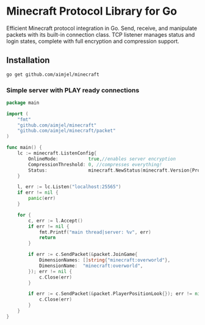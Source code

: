 # Minecraft Protocol Library for Go

Efficient Minecraft protocol integration in Go. 
Send, receive, and manipulate packets with its built-in connection class. 
TCP listener manages status and login states, complete with full encryption and compression support.

## Installation

```sh
go get github.com/aimjel/minecraft
```

### Simple server with PLAY ready connections
```go
package main

import (
	"fmt"
	"github.com/aimjel/minecraft"
	"github.com/aimjel/minecraft/packet"
)

func main() {
	lc := minecraft.ListenConfig{
		OnlineMode:           true,//enables server encryption
		CompressionThreshold: 0, //compresses everything!
		Status:               minecraft.NewStatus(minecraft.Version{Protocol: 763}, 10, "someone had todo it"),
	}

	l, err := lc.Listen("localhost:25565")
	if err != nil {
		panic(err)
	}

	for {
		c, err := l.Accept()
		if err != nil {
			fmt.Printf("main thread|server: %v", err)
			return
		}

		if err := c.SendPacket(&packet.JoinGame{
			DimensionNames: []string{"minecraft:overworld"},
			DimensionName:  "minecraft:overworld",
		}); err != nil {
			c.Close(err)
		}

		if err := c.SendPacket(&packet.PlayerPositionLook{}); err != nil {
			c.Close(err)
		}
	}
}
```

